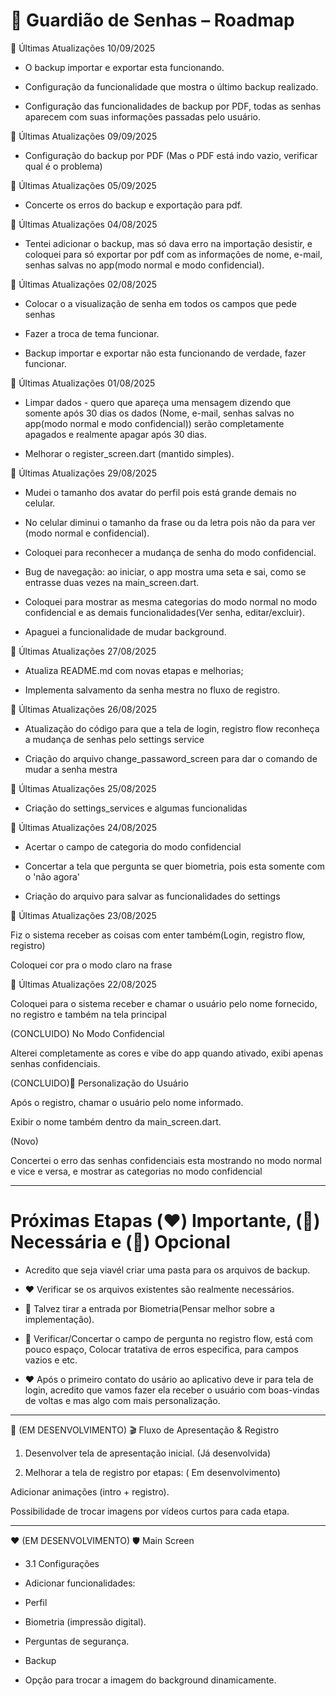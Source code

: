 # 📖 Guardião de Senhas – Roadmap

💙 Últimas Atualizações 10/09/2025

- O backup importar e exportar esta funcionando.

- Configuração da funcionalidade que mostra o último backup realizado.

- Configuração das funcionalidades de backup por PDF, todas as senhas aparecem com suas informações passadas pelo usuário.

💙 Últimas Atualizações 09/09/2025

- Configuração do backup por PDF (Mas o PDF está indo vazio, verificar qual é o problema)

💙 Últimas Atualizações 05/09/2025

- Concerte os erros do backup e exportação para pdf.

💙 Últimas Atualizações 04/08/2025

- Tentei adicionar o backup, mas só dava erro na importação desistir, e coloquei para só exportar por pdf com as informações de nome, e-mail, senhas salvas no app(modo normal e modo confidencial).


💙 Últimas Atualizações 02/08/2025

- Colocar o a visualização de senha em todos os campos que pede senhas

- Fazer a troca de tema funcionar.

- Backup importar e exportar não esta funcionando de verdade, fazer funcionar.

💙 Últimas Atualizações 01/08/2025

- Limpar dados - quero que apareça uma mensagem dizendo que somente após 30 dias os dados (Nome, e-mail, senhas salvas no app(modo normal e modo confidencial)) serão completamente apagados e realmente apagar após 30 dias.

-  Melhorar o register_screen.dart (mantido simples).

💙 Últimas Atualizações 29/08/2025

- Mudei o tamanho dos avatar do perfil pois está grande demais no celular.

- No celular diminui o tamanho da frase ou da letra pois não da para ver (modo normal e confidencial).

- Coloquei para reconhecer a mudança de senha do modo confidencial.

- Bug de navegação: ao iniciar, o app mostra uma seta e sai, como se entrasse duas vezes na main_screen.dart.

- Coloquei para mostrar as mesma categorias do modo normal no modo confidencial e as demais funcionalidades(Ver senha, editar/excluir).

- Apaguei a funcionalidade de mudar background.


💙 Últimas Atualizações 27/08/2025

- Atualiza README.md com novas etapas e melhorias;

- Implementa salvamento da senha mestra no fluxo de registro.


💙 Últimas Atualizações 26/08/2025

- Atualização do código para que a tela de login, registro flow reconheça a mudança de senhas pelo settings service

- Criação do arquivo change_passaword_screen para dar o comando de mudar a senha mestra

💙 Últimas Atualizações 25/08/2025

- Criação do settings_services e algumas funcionalidas


💙 Últimas Atualizações 24/08/2025

- Acertar o campo de categoria do modo confidencial

- Concertar a tela que pergunta se quer biometria, pois esta somente com o 'não agora'

- Criação do arquivo para salvar as funcionalidades do settings


💙 Últimas Atualizações 23/08/2025

Fiz o sistema receber as coisas com enter também(Login, registro flow, registro)

Coloquei cor pra o modo claro na frase


💙 Últimas Atualizações 22/08/2025

Coloquei para o sistema receber e chamar o usuário pelo nome fornecido, no registro e também na tela principal

(CONCLUIDO) No Modo Confidencial

Alterei completamente as cores e vibe do app quando ativado, exibi apenas senhas confidenciais.

(CONCLUIDO)👤 Personalização do Usuário

Após o registro, chamar o usuário pelo nome informado.

Exibir o nome também dentro da main_screen.dart.

(Novo)

Concertei o erro das senhas confidenciais esta mostrando no modo normal e vice e versa, e mostrar as categorias no modo confidencial

 ---


# Próximas Etapas (❤️) Importante, (💛) Necessária e (💚) Opcional

- Acredito que seja viavél criar uma pasta para os arquivos de backup.

- ❤️ Verificar se os arquivos existentes são realmente necessários.

- 💚 Talvez tirar a entrada por Biometria(Pensar melhor sobre a implementação).

- 💛 Verificar/Concertar o campo de  pergunta no registro flow, está com pouco espaço, Colocar tratativa de erros especifica, para campos vazios e etc.

- ❤️ Após o primeiro contato do usário ao aplicativo deve ir para tela de login, acredito que vamos fazer ela receber o usuário com boas-vindas de voltas e mas algo com mais personalização.


---

💛 (EM DESENVOLVIMENTO) 🎬 Fluxo de Apresentação & Registro

1. Desenvolver tela de apresentação inicial. (Já desenvolvida)

2. Melhorar a tela de registro por etapas: ( Em desenvolvimento)

Adicionar animações (intro + registro).

Possibilidade de trocar imagens por vídeos curtos para cada etapa.

---

❤️ (EM DESENVOLVIMENTO) 🛡️ Main Screen

- 3.1 Configurações

- Adicionar funcionalidades:

- Perfil

- Biometria (impressão digital).

- Perguntas de segurança.

- Backup

- Opção para trocar a imagem do background dinamicamente.

